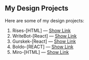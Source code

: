 ## My Design Projects

Here are some of my design projects:

1. Rises-[HTML] — [Show Link](https://frontend-mini-projects-html-react-j-gamma.vercel.app/)
2. WriteBot-[React] — [Show Link](https://frontend-mini-projects-html-react-j-rho.vercel.app/)
3. Gurskek-[React] — [Show Link](https://frontend-mini-projects-html-react-j-two.vercel.app/)  
4. Boldo-[REACT] — [Show Link](https://frontend-mini-projects-html-react-j.vercel.app/)
5. Miro-[HTML] — [Show Link](https://frontend-mini-projects-html-react-j-theta.vercel.app/)  

